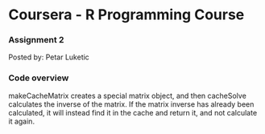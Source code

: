 # Coursera - R Programming Course
### Assignment 2
Posted by: Petar Luketic

### Code overview

makeCacheMatrix creates a special matrix object, and then cacheSolve calculates the inverse of the matrix.
If the matrix inverse has already been calculated, it will instead find it in the cache and return it, and not calculate it again.


